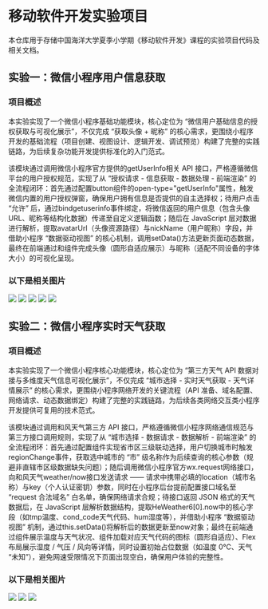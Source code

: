 # 移动软件开发实验项目

本仓库用于存储中国海洋大学夏季小学期《移动软件开发》课程的实验项目代码及相关文档。

## 实验一：微信小程序用户信息获取

### 项目概述
本实验实现了一个微信小程序基础功能模块，核心定位为 “微信用户基础信息的授权获取与可视化展示”，不仅完成 “获取头像 + 昵称” 的核心需求，更围绕小程序开发的基础流程（项目创建、视图设计、逻辑开发、调试预览）构建了完整的实践链路，为后续复杂功能开发提供标准化的入门范式。

该模块通过调用微信小程序官方提供的getUserInfo相关 API 接口，严格遵循微信平台的用户授权规范，实现了从 “授权请求 - 信息获取 - 数据处理 - 前端渲染” 的全流程闭环：首先通过配置button组件的open-type="getUserInfo"属性，触发微信内置的用户授权弹窗，确保用户拥有信息是否提供的自主选择权；待用户点击 “允许” 后，通过bindgetuserinfo事件绑定，将微信返回的用户信息（包含头像 URL、昵称等结构化数据）传递至自定义逻辑函数；随后在 JavaScript 层对数据进行解析，提取avatarUrl（头像资源路径）与nickName（用户昵称）字段，并借助小程序 “数据驱动视图” 的核心机制，调用setData()方法更新页面动态数据，最终在前端通过<image>和<text>组件完成头像（圆形自适应展示）与昵称（适配不同设备的字体大小）的可视化呈现。

### 以下是相关图片
![](https://github.com/nobody45678/-/blob/main/image/%E5%AE%9E%E9%AA%8C%E4%B8%80/%E5%B1%8F%E5%B9%95%E6%88%AA%E5%9B%BE%202025-08-25%20203509.png)
![](https://github.com/nobody45678/-/blob/main/image/%E5%AE%9E%E9%AA%8C%E4%B8%80/%E5%B1%8F%E5%B9%95%E6%88%AA%E5%9B%BE%202025-08-25%20203605.png)
![](https://github.com/nobody45678/-/blob/main/image/%E5%AE%9E%E9%AA%8C%E4%B8%80/%E5%B1%8F%E5%B9%95%E6%88%AA%E5%9B%BE%202025-08-25%20203646.png)
![](https://github.com/nobody45678/-/blob/main/image/%E5%AE%9E%E9%AA%8C%E4%B8%80/%E5%B1%8F%E5%B9%95%E6%88%AA%E5%9B%BE%202025-08-25%20203701.png)
![](https://github.com/nobody45678/-/blob/main/image/%E5%AE%9E%E9%AA%8C%E4%B8%80/%E5%B1%8F%E5%B9%95%E6%88%AA%E5%9B%BE%202025-08-25%20203714.png)

## 实验二：微信小程序实时天气获取

### 项目概述
本实验实现了一个微信小程序核心功能模块，核心定位为 “第三方天气 API 数据对接与多维度天气信息可视化展示”，不仅完成 “城市选择 - 实时天气获取 - 天气详情展示” 的核心需求，更围绕小程序网络开发的关键流程（API 准备、域名配置、网络请求、动态数据绑定）构建了完整的实践链路，为后续各类网络交互类小程序开发提供可复用的技术范式。

该模块通过调用和风天气第三方 API 接口，严格遵循微信小程序网络通信规范与第三方接口调用规则，实现了从 “城市选择 - 数据请求 - 数据解析 - 前端渲染” 的全流程闭环：首先通过配置<picker mode="region">组件实现省市区三级联动选择，用户切换城市时触发regionChange事件，获取选中城市的 “市” 级名称作为后续查询的核心参数（规避非直辖市区级数据缺失问题）；随后调用微信小程序官方wx.request网络接口，向和风天气weather/now接口发送请求 —— 请求中携带必填的location（城市名称）与key（个人认证密钥）参数，同时在小程序后台提前配置接口域名至 “request 合法域名” 白名单，确保网络请求合规；待接口返回 JSON 格式的天气数据后，在 JavaScript 层解析数据结构，提取HeWeather6[0].now中的核心字段（如tmp温度、cond_code天气代码、hum湿度等），并借助小程序 “数据驱动视图” 机制，通过this.setData()将解析后的数据更新至now对象；最终在前端通过<text>组件展示温度与天气状况、<image>组件加载对应天气代码的图标（圆形自适应）、<view>Flex 布局展示湿度 / 气压 / 风向等详情，同时设置初始占位数据（如温度 0℃、天气 “未知”），避免网速受限情况下页面出现空白，确保用户体验的完整性。

### 以下是相关图片
![](https://github.com/nobody45678/-/blob/main/image/%E5%AE%9E%E9%AA%8C%E4%BA%8C/%E5%B1%8F%E5%B9%95%E6%88%AA%E5%9B%BE%202025-08-26%20112540.png)
![](https://github.com/nobody45678/-/blob/main/image/%E5%AE%9E%E9%AA%8C%E4%BA%8C/%E5%B1%8F%E5%B9%95%E6%88%AA%E5%9B%BE%202025-08-26%20112549.png)
![](https://github.com/nobody45678/-/blob/main/image/%E5%AE%9E%E9%AA%8C%E4%BA%8C/%E5%B1%8F%E5%B9%95%E6%88%AA%E5%9B%BE%202025-08-26%20112606.png)



